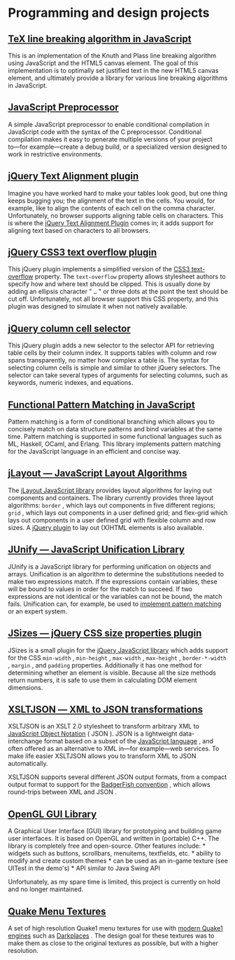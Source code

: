 # Programming and design projects

##  [TeX line breaking algorithm in JavaScript](typeset/) 

This is an implementation of the Knuth and Plass line breaking algorithm using JavaScript and the HTML5 canvas element. The goal of this implementation is to optimally set justified text in the new HTML5 canvas element, and ultimately provide a library for various line breaking algorithms in JavaScript.

##  [JavaScript Preprocessor](preprocess/) 

A simple JavaScript preprocessor to enable conditional compilation in JavaScript code with the syntax of the C preprocessor. Conditional compilation makes it easy to generate multiple versions of your project to―for example―create a debug build, or a specialized version designed to work in restrictive environments.

##  [jQuery Text Alignment plugin](http://www.bramstein.com/projects/text-align/) 

Imagine you have worked hard to make your tables look good, but one thing keeps bugging you; the alignment of the text in the cells. You would, for example, like to align the contents of each cell on the comma character. Unfortunately, no browser supports aligning table cells on characters. This is where the [jQuery Text Alignment Plugin](http://www.bramstein.com/projects/text-align/) comes in; it adds support for aligning text based on characters to all browsers.

##  [jQuery CSS3 text overflow plugin](text-overflow/) 

This jQuery plugin implements a simplified version of the [CSS3 text-overflow](https://developer.mozilla.org/en/CSS/text-overflow) property. The `text-overflow` property allows stylesheet authors to specify how and where text should be clipped. This is usually done by adding an ellipsis character " `…` " or three dots at the point the text should be cut off. Unfortunately, not all browser support this CSS property, and this plugin was designed to simulate it when not natively available.

##  [jQuery column cell selector](column/) 

This jQuery plugin adds a new selector to the selector API for retrieving table cells by their column index. It supports tables with column and row spans transparently, no matter how complex a table is. The syntax for selecting column cells is simple and similar to other jQuery selectors. The selector can take several types of arguments for selecting columns, such as keywords, numeric indexes, and equations.

##  [Functional Pattern Matching in JavaScript](jfun/) 

Pattern matching is a form of conditional branching which allows you to concisely match on data structure patterns and bind variables at the same time. Pattern matching is supported in some functional languages such as ML, Haskell, OCaml, and Erlang. This library implements pattern matching for the JavaScript language in an efficient and concise way.

##  [jLayout ― JavaScript Layout Algorithms](jlayout/) 

The [jLayout JavaScript library](jlayout/) provides layout algorithms for laying out components and containers. The library currently provides three layout algorithms: `border` , which lays out components in five different regions; `grid` , which lays out components in a user defined grid; and flex-grid which lays out components in a user defined grid with flexible column and row sizes. A [jQuery plugin](jlayout/jquery-plugin.html) to lay out (X)HTML elements is also available.

##  [JUnify ― JavaScript Unification Library](junify/) 

JUnify is a JavaScript library for performing unification on objects and arrays. Unification is an algorithm to determine the substitutions needed to make two expressions match. If the expressions contain variables, these will be bound to values in order for the match to succeed. If two expressions are not identical or the variables can not be bound, the match fails. Unification can, for example, be used to [implement pattern matching](../articles/pattern-matching.html) or an expert system.

##  [JSizes ― jQuery CSS size properties plugin](jsizes/) 

JSizes is a small plugin for the [jQuery JavaScript library](http://jquery.com/) which adds support for the CSS  `min-width` , `min-height` , `max-width` , `max-height` , `border-*-width` , `margin` , and `padding` properties. Additionally it has one method for determining whether an element is visible. Because all the size methods return numbers, it is safe to use them in calculating DOM element dimensions.

##  [XSLTJSON ― XML to JSON transformations](xsltjson/) 

XSLTJSON is an XSLT 2.0 stylesheet to transform arbitrary XML to [JavaScript Object Notation](http://json.org/) ( JSON ). JSON is a lightweight data-interchange format based on a subset of the [JavaScript language](http://en.wikipedia.org/wiki/JavaScript) , and often offered as an alternative to XML in—for example—web services. To make life easier XSLTJSON allows you to transform XML to JSON automatically.

XSLTJSON supports several different JSON output formats, from a compact output format to support for the [BadgerFish convention](http://badgerfish.ning.com/) , which allows round-trips between XML and JSON .

##  [OpenGL GUI Library](gui/) 

A Graphical User Interface (GUI) library for prototyping and building game user interfaces. It is based on OpenGL and written in (portable) C++. The library is completely free and open-source. Other features include:
* 
widgets such as buttons, scrollbars, menuitems, textfields, etc.
* 
ability to modify and create custom themes
* 
can be used as an in-game texture (see UITest in the demo's)
* 
API similar to Java Swing API

Unfortunately, as my spare time is limited, this project is currently on hold and no longer maintained.

##  [Quake Menu Textures](quake/) 

A set of high resolution Quake1 menu textures for use with [modern Quake1 engines](http://wiki.quakesrc.org/index.php/Engines) such as [Darkplaces](http://www.icculus.org/twilight/darkplaces/) . The design goal for these textures was to make them as close to the original textures as possible, but with a higher resolution.

